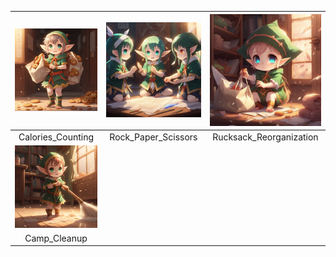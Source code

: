 | <img src=https://github.com/Kyros0718/Advent_of_Code/blob/main/Media/baby%20elf%20carrying%20bags%20of%20cookies.png width="300"> | <img src=https://github.com/Kyros0718/Advent_of_Code/blob/main/Media/baby%20elf%20playing%20rock%20paper%20scissors.png width="300"> | <img src=https://github.com/Kyros0718/Advent_of_Code/blob/main/Media/baby%20elf%20putting%20items%20in%20bag.png width="300"> |
| :---: | :---: | :---: |
| Calories_Counting | Rock_Paper_Scissors | Rucksack_Reorganization |
| <img src=https://github.com/Kyros0718/Advent_of_Code/blob/main/Media/baby%20elf%20sweeping.png width="300"> | | |
| Camp_Cleanup | | |
